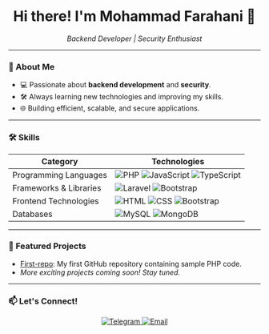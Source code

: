 <h1 align="center">Hi there! I'm Mohammad Farahani 👋</h1>
<p align="center">
  <em>Backend Developer | Security Enthusiast</em>
</p>

---

### 🚀 About Me  
- 💻 Passionate about **backend development** and **security**.  
- 🛠 Always learning new technologies and improving my skills.  
- 🌐 Building efficient, scalable, and secure applications.  

---

### 🛠 Skills  
<div align="center">

| **Category**           | **Technologies**                                                                 |
|-------------------------|---------------------------------------------------------------------------------|
| Programming Languages   | ![PHP](https://img.shields.io/badge/-PHP-777BB4?logo=php&logoColor=white) ![JavaScript](https://img.shields.io/badge/-JavaScript-F7DF1E?logo=javascript&logoColor=black) ![TypeScript](https://img.shields.io/badge/-TypeScript-3178C6?logo=typescript&logoColor=white) |
| Frameworks & Libraries  | ![Laravel](https://img.shields.io/badge/-Laravel-FF2D20?logo=laravel&logoColor=white) ![Bootstrap](https://img.shields.io/badge/-Bootstrap-7952B3?logo=bootstrap&logoColor=white) |
| Frontend Technologies   | ![HTML](https://img.shields.io/badge/-HTML5-E34F26?logo=html5&logoColor=white) ![CSS](https://img.shields.io/badge/-CSS3-1572B6?logo=css3&logoColor=white) ![Bootstrap](https://img.shields.io/badge/-Bootstrap-7952B3?logo=bootstrap&logoColor=white) |
| Databases               | ![MySQL](https://img.shields.io/badge/-MySQL-4479A1?logo=mysql&logoColor=white) ![MongoDB](https://img.shields.io/badge/-MongoDB-47A248?logo=mongodb&logoColor=white) |

</div>

---

### 📂 Featured Projects  
- [First-repo](https://github.com/iMhMdMz/First-repo): My first GitHub repository containing sample PHP code.  
- _More exciting projects coming soon! Stay tuned._  

---

### 📫 Let's Connect!  
<div align="center">
  <a href="https://t.me/imhmdmzdev">
    <img src="https://img.shields.io/badge/Telegram-26A5E4?style=for-the-badge&logo=telegram&logoColor=white" alt="Telegram">
  </a>
  <a href="mailto:imhmdmzdev@gmail.com">
    <img src="https://img.shields.io/badge/Email-D14836?style=for-the-badge&logo=gmail&logoColor=white" alt="Email">
  </a>
</div>
